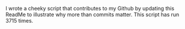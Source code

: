 I wrote a cheeky script that contributes to my Github by updating this ReadMe to illustrate why more than commits matter. This script has run 3715 times.